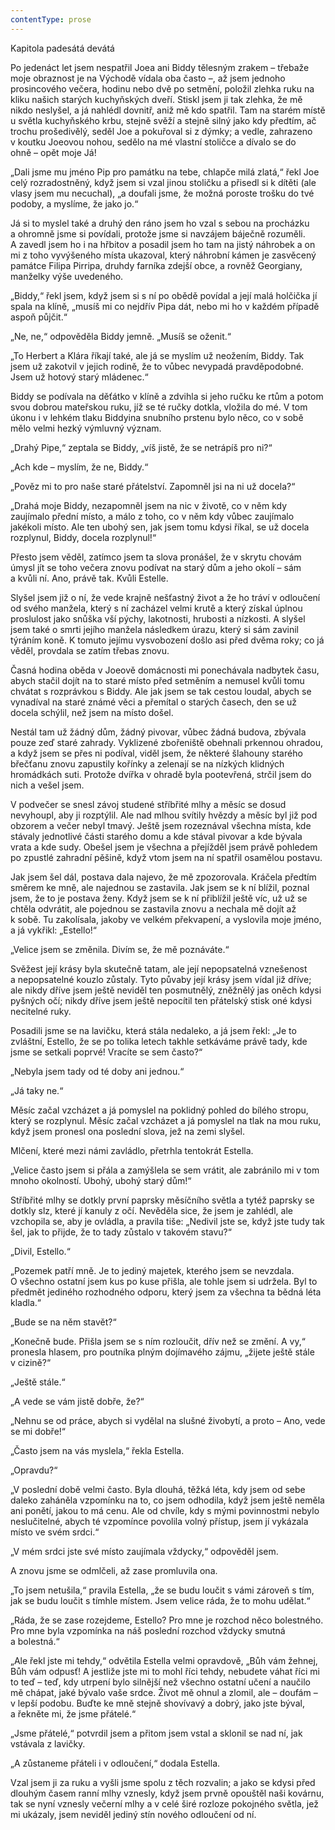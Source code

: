 ```yaml
---
contentType: prose
---
```


Kapitola padesátá devátá

  

Po jedenáct let jsem nespatřil Joea ani Biddy tělesným zrakem – třebaže moje obraznost je na Východě vídala oba často –, až jsem jednoho prosincového večera, hodinu nebo dvě po setmění, položil zlehka ruku na kliku našich starých kuchyňských dveří. Stiskl jsem ji tak zlehka, že mě nikdo neslyšel, a já nahlédl dovnitř, aniž mě kdo spatřil. Tam na starém místě u světla kuchyňského krbu, stejně svěží a stejně silný jako kdy předtím, ač trochu prošedivělý, seděl Joe a pokuřoval si z dýmky; a vedle, zahrazeno v koutku Joeovou nohou, sedělo na mé vlastní stoličce a dívalo se do ohně – opět moje Já!

„Dali jsme mu jméno Pip pro památku na tebe, chlapče milá zlatá,“ řekl Joe celý rozradostněný, když jsem si vzal jinou stoličku a přisedl si k dítěti (ale vlasy jsem mu necuchal), „a doufali jsme, že možná poroste trošku do tvé podoby, a myslíme, že jako jo.“

Já si to myslel také a druhý den ráno jsem ho vzal s sebou na procházku a ohromně jsme si povídali, protože jsme si navzájem báječně rozuměli. A zavedl jsem ho i na hřbitov a posadil jsem ho tam na jistý náhrobek a on mi z toho vyvýšeného místa ukazoval, který náhrobní kámen je zasvěcený památce Filipa Pirripa, druhdy farníka zdejší obce, a rovněž Georgiany, manželky výše uvedeného.

„Biddy,“ řekl jsem, když jsem si s ní po obědě povídal a její malá holčička jí spala na klíně, „musíš mi co nejdřív Pipa dát, nebo mi ho v každém případě aspoň půjčit.“

„Ne, ne,“ odpověděla Biddy jemně. „Musíš se oženit.“

„To Herbert a Klára říkají také, ale já se myslím už neožením, Biddy. Tak jsem už zakotvil v jejich rodině, že to vůbec nevypadá pravděpodobné. Jsem už hotový starý mládenec.“

Biddy se podívala na děťátko v klíně a zdvihla si jeho ručku ke rtům a potom svou dobrou mateřskou ruku, jíž se té ručky dotkla, vložila do mé. V tom úkonu i v lehkém tlaku Biddyina snubního prstenu bylo něco, co v sobě mělo velmi hezký výmluvný význam.

„Drahý Pipe,“ zeptala se Biddy, „víš jistě, že se netrápíš pro ni?“

„Ach kde – myslím, že ne, Biddy.“

„Pověz mi to pro naše staré přátelství. Zapomněl jsi na ni už docela?“

„Drahá moje Biddy, nezapomněl jsem na nic v životě, co v něm kdy zaujímalo přední místo, a málo z toho, co v něm kdy vůbec zaujímalo jakékoli místo. Ale ten ubohý sen, jak jsem tomu kdysi říkal, se už docela rozplynul, Biddy, docela rozplynul!“

Přesto jsem věděl, zatímco jsem ta slova pronášel, že v skrytu chovám úmysl jít se toho večera znovu podívat na starý dům a jeho okolí – sám a kvůli ní. Ano, právě tak. Kvůli Estelle.

Slyšel jsem již o ní, že vede krajně nešťastný život a že ho tráví v odloučení od svého manžela, který s ní zacházel velmi krutě a který získal úplnou proslulost jako snůška vší pýchy, lakotnosti, hrubosti a nízkosti. A slyšel jsem také o smrti jejího manžela následkem úrazu, který si sám zavinil týráním koně. K tomuto jejímu vysvobození došlo asi před dvěma roky; co já věděl, provdala se zatím třebas znovu.

Časná hodina oběda v Joeově domácnosti mi ponechávala nad­bytek času, abych stačil dojít na to staré místo před setměním a nemusel kvůli tomu chvátat s rozprávkou s Biddy. Ale jak jsem se tak cestou loudal, abych se vynadíval na staré známé věci a přemítal o starých časech, den se už docela schýlil, než jsem na místo došel.

Nestál tam už žádný dům, žádný pivovar, vůbec žádná budova, zbývala pouze zeď staré zahrady. Vyklizené zbořeniště obehnali prkennou ohradou, a když jsem se přes ni podíval, viděl jsem, že některé šlahouny starého břečťanu znovu zapustily kořínky a zelenají se na nízkých klidných hromádkách suti. Protože dvířka v ohradě byla pootevřená, strčil jsem do nich a vešel jsem.

V podvečer se snesl závoj studené stříbřité mlhy a měsíc se dosud nevyhoupl, aby ji rozptýlil. Ale nad mlhou svítily hvězdy a měsíc byl již pod obzorem a večer nebyl tmavý. Ještě jsem rozeznával všechna místa, kde stávaly jednotlivé části starého domu a kde stával pivovar a kde bývala vrata a kde sudy. Obešel jsem je všechna a přejížděl jsem právě pohledem po zpustlé zahradní pěšině, když vtom jsem na ní spatřil osamělou postavu.

Jak jsem šel dál, postava dala najevo, že mě zpozorovala. Kráčela předtím směrem ke mně, ale najednou se zastavila. Jak jsem se k ní blížil, poznal jsem, že to je postava ženy. Když jsem se k ní přiblížil ještě víc, už už se chtěla odvrátit, ale pojednou se zastavila znovu a nechala mě dojít až k sobě. Tu zakolísala, jakoby ve velkém překvapení, a vyslovila moje jméno, a já vykřikl: „Estello!“

„Velice jsem se změnila. Divím se, že mě poznáváte.“

Svěžest její krásy byla skutečně tatam, ale její nepopsatelná vznešenost a nepopsatelné kouzlo zůstaly. Tyto půvaby její krásy jsem vídal již dříve; ale nikdy dříve jsem ještě neviděl ten posmutnělý, zněžnělý jas oněch kdysi pyšných očí; nikdy dříve jsem ještě nepocítil ten přátelský stisk oné kdysi necitelné ruky.

Posadili jsme se na lavičku, která stála nedaleko, a já jsem řekl: „Je to zvláštní, Estello, že se po tolika letech takhle setkáváme právě tady, kde jsme se setkali poprvé! Vracíte se sem často?“

„Nebyla jsem tady od té doby ani jednou.“

„Já taky ne.“

Měsíc začal vzcházet a já pomyslel na poklidný pohled do bílého stropu, který se rozplynul. Měsíc začal vzcházet a já pomyslel na tlak na mou ruku, když jsem pronesl ona poslední slova, jež na zemi slyšel.

Mlčení, které mezi námi zavládlo, přetrhla tentokrát Estella.

„Velice často jsem si přála a zamýšlela se sem vrátit, ale zabránilo mi v tom mnoho okolností. Ubohý, ubohý starý dům!“

Stříbřité mlhy se dotkly první paprsky měsíčního světla a tytéž paprsky se dotkly slz, které jí kanuly z očí. Nevěděla sice, že jsem je zahlédl, ale vzchopila se, aby je ovládla, a pravila tiše: „Nedivil jste se, když jste tudy tak šel, jak to přijde, že to tady zůstalo v takovém stavu?“

„Divil, Estello.“

„Pozemek patří mně. Je to jediný majetek, kterého jsem se nevzdala. O všechno ostatní jsem kus po kuse přišla, ale tohle jsem si udržela. Byl to předmět jediného rozhodného odporu, který jsem za všechna ta bědná léta kladla.“

„Bude se na něm stavět?“

„Konečně bude. Přišla jsem se s ním rozloučit, dřív než se změní. A vy,“ pronesla hlasem, pro poutníka plným dojímavého zájmu, „žijete ještě stále v cizině?“

„Ještě stále.“

„A vede se vám jistě dobře, že?“

„Nehnu se od práce, abych si vydělal na slušné živobytí, a proto – Ano, vede se mi dobře!“

„Často jsem na vás myslela,“ řekla Estella.

„Opravdu?“

„V poslední době velmi často. Byla dlouhá, těžká léta, kdy jsem od sebe daleko zaháněla vzpomínku na to, co jsem odhodila, když jsem ještě neměla ani ponětí, jakou to má cenu. Ale od chvíle, kdy s mými povinnostmi nebylo neslučitelné, abych té vzpomínce povolila volný přístup, jsem jí vykázala místo ve svém srdci.“

„V mém srdci jste své místo zaujímala vždycky,“ odpověděl jsem.

A znovu jsme se odmlčeli, až zase promluvila ona.

„To jsem netušila,“ pravila Estella, „že se budu loučit s vámi zároveň s tím, jak se budu loučit s tímhle místem. Jsem velice ráda, že to mohu udělat.“

„Ráda, že se zase rozejdeme, Estello? Pro mne je rozchod něco bolestného. Pro mne byla vzpomínka na náš poslední rozchod vždycky smutná a bolestná.“

„Ale řekl jste mi tehdy,“ odvětila Estella velmi opravdově, „Bůh vám žehnej, Bůh vám odpusť! A jestliže jste mi to mohl říci tehdy, nebudete váhat říci mi to teď – teď, kdy utrpení bylo silnější než všechno ostatní učení a naučilo mě chápat, jaké bývalo vaše srdce. Život mě ohnul a zlomil, ale – doufám – v lepší podobu. Buďte ke mně stejně shovívavý a dobrý, jako jste býval, a řekněte mi, že jsme přátelé.“

„Jsme přátelé,“ potvrdil jsem a přitom jsem vstal a sklonil se nad ní, jak vstávala z lavičky.

„A zůstaneme přáteli i v odloučení,“ dodala Estella.

Vzal jsem ji za ruku a vyšli jsme spolu z těch rozvalin; a jako se kdysi před dlouhým časem ranní mlhy vznesly, když jsem prvně opouštěl naši kovárnu, tak se nyní vznesly večerní mlhy a v celé širé rozloze pokojného světla, jež mi ukázaly, jsem neviděl jediný stín nového odloučení od ní.
